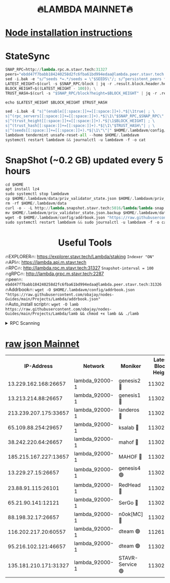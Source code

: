 <h1 align="center"> 🔥LAMBDA MAINNET🔥</h1>


[Node installation instructions](https://github.com/obajay/nodes-Guides/tree/main/Projects/Lambda)
=


# StateSync
```python
SNAP_RPC=http://lambda.rpc.m.stavr.tech:31327
peers="ebdd47f7babb184240258d2fc6fba61bd994edaa@lambda.peer.stavr.tech:31326" 
sed -i.bak -e "s/^seeds *=.*/seeds = \"$SEEDS\"/; s/^persistent_peers *=.*/persistent_peers = \"$PEERS\"/" $HOME/.lambdavm/config/config.toml
LATEST_HEIGHT=$(curl -s $SNAP_RPC/block | jq -r .result.block.header.height); \
BLOCK_HEIGHT=$((LATEST_HEIGHT - 100)); \
TRUST_HASH=$(curl -s "$SNAP_RPC/block?height=$BLOCK_HEIGHT" | jq -r .result.block_id.hash)

echo $LATEST_HEIGHT $BLOCK_HEIGHT $TRUST_HASH

sed -i.bak -E "s|^(enable[[:space:]]+=[[:space:]]+).*$|\1true| ; \
s|^(rpc_servers[[:space:]]+=[[:space:]]+).*$|\1\"$SNAP_RPC,$SNAP_RPC\"| ; \
s|^(trust_height[[:space:]]+=[[:space:]]+).*$|\1$BLOCK_HEIGHT| ; \
s|^(trust_hash[[:space:]]+=[[:space:]]+).*$|\1\"$TRUST_HASH\"| ; \
s|^(seeds[[:space:]]+=[[:space:]]+).*$|\1\"\"|" $HOME/.lambdavm/config/config.toml
lambdavm tendermint unsafe-reset-all --home $HOME/.lambdavm
systemctl restart lambdavm && journalctl -u lambdavm -f -o cat

```
# SnapShot (~0.2 GB) updated every 5 hours
```python
cd $HOME
apt install lz4
sudo systemctl stop lambdavm
cp $HOME/.lambdavm/data/priv_validator_state.json $HOME/.lambdavm/priv_validator_state.json.backup
rm -rf $HOME/.lambdavm/data
curl -o - -L http://lambda.snapshot.stavr.tech:5016/lambda/lambda-snap.tar.lz4 | lz4 -c -d - | tar -x -C $HOME/.lambdavm --strip-components 2
mv $HOME/.lambdavm/priv_validator_state.json.backup $HOME/.lambdavm/data/priv_validator_state.json
wget -O $HOME/.lambdavm/config/addrbook.json "https://raw.githubusercontent.com/obajay/nodes-Guides/main/Projects/Lambda/addrbook.json"
sudo systemctl restart lambdavm && sudo journalctl -u lambdavm -f -o cat
```
 <h1 align="center"> Useful Tools</h1>

🔥EXPLORER🔥:      https://explorer.stavr.tech/Lambda/staking	        `Indexer "ON"` \
🔥API🔥: 			 		 https://lambda.api.m.stavr.tech \
🔥RPC🔥:           http://lambda.rpc.m.stavr.tech:31327	              `Snapshot-interval = 100` \
🔥gRPC🔥:          http://lambda.grpc.m.stavr.tech:2287 \
🔥peer🔥:					 `ebdd47f7babb184240258d2fc6fba61bd994edaa@lambda.peer.stavr.tech:31326` \
🔥Addrbook🔥:    ```wget -O $HOME/.lambdavm/config/addrbook.json "https://raw.githubusercontent.com/obajay/nodes-Guides/main/Projects/Lambda/addrbook.json"``` \
🔥Auto_install script🔥: ```wget -O lamb https://raw.githubusercontent.com/obajay/nodes-Guides/main/Projects/Lambda/lamb && chmod +x lamb && ./lamb```


<details>
<summary>RPC Scanning</summary>

<h2 align="center"> We scan nodes in real time every 4 hours. And we provide the final result of RPC endpoints.
We cannot influence the operation of these nodes in any way. </h2>


```python
If Voting Power is higher than 0 --> then the Node is a validator of the network and may be subject to attack and be a potential threat to the chain.
```
```python
We marked such validators with a red symbol
```

</details>

[raw json Mainnet](https://rpc-check.lambm.stavr.tech/lambm/rpc-lambm-result.json)
=


<table><tr><th>IP-Address</th><th>Network</th><th>Moniker</th><th>Latest Block Height</th><th>Earliest Block Height</th><th>Catching Up</th><th>Tx Index</th><th>Voting Power</th><th>Scan Time</th></tr><tr><td>13.229.162.168:26657</td><td>lambda_92000-1</td><td>genesis2 🔴</td><td>11302834</td><td>1</td><td>False</td><td>on</td><td>16710754</td><td>2024-01-23T17:13:45.602635929UTC</td></tr><tr><td>13.213.214.88:26657</td><td>lambda_92000-1</td><td>genesis1 🔴</td><td>11302836</td><td>1</td><td>False</td><td>on</td><td>107835</td><td>2024-01-23T17:13:50.857118407UTC</td></tr><tr><td>213.239.207.175:33657</td><td>lambda_92000-1</td><td>landeros 🔴</td><td>11302832</td><td>8136001</td><td>False</td><td>off</td><td>1396394</td><td>2024-01-23T17:13:39.843185473UTC</td></tr><tr><td>65.109.88.254:29657</td><td>lambda_92000-1</td><td>ksalab 🔴</td><td>11302836</td><td>8715001</td><td>False</td><td>on</td><td>510465</td><td>2024-01-23T17:13:56.194198441UTC</td></tr><tr><td>38.242.220.64:26657</td><td>lambda_92000-1</td><td>mahof 🔴</td><td>11302832</td><td>10131001</td><td>False</td><td>off</td><td>770350</td><td>2024-01-23T17:13:33.117122131UTC</td></tr><tr><td>185.215.167.227:13657</td><td>lambda_92000-1</td><td>MAHOF 🔴</td><td>11302836</td><td>10134001</td><td>False</td><td>on</td><td>2051510</td><td>2024-01-23T17:13:49.561969638UTC</td></tr><tr><td>13.229.27.15:26657</td><td>lambda_92000-1</td><td>genesis4 🟢</td><td>11302835</td><td>11043001</td><td>False</td><td>on</td><td>0</td><td>2024-01-23T17:13:48.960471664UTC</td></tr><tr><td>23.88.91.115:26101</td><td>lambda_92000-1</td><td>RedHead 🔴</td><td>11302832</td><td>11202832</td><td>False</td><td>off</td><td>553202</td><td>2024-01-23T17:13:40.200735416UTC</td></tr><tr><td>65.21.90.141:12121</td><td>lambda_92000-1</td><td>SerGo 🔴</td><td>11302837</td><td>11202837</td><td>False</td><td>off</td><td>10611942</td><td>2024-01-23T17:13:58.725950238UTC</td></tr><tr><td>88.198.32.17:26657</td><td>lambda_92000-1</td><td>n0ok[MC] 🔴</td><td>11302838</td><td>11202838</td><td>False</td><td>off</td><td>1578630</td><td>2024-01-23T17:14:01.753189085UTC</td></tr><tr><td>116.202.217.20:60557</td><td>lambda_92000-1</td><td>dteam 🟢</td><td>11261207</td><td>11223001</td><td>False</td><td>on</td><td>0</td><td>2024-01-23T17:13:33.427153150UTC</td></tr><tr><td>95.216.102.121:46657</td><td>lambda_92000-1</td><td>dteam 🟢</td><td>11302836</td><td>11286001</td><td>False</td><td>off</td><td>0</td><td>2024-01-23T17:13:55.755920592UTC</td></tr><tr><td>135.181.210.171:31327</td><td>lambda_92000-1</td><td>STAVR-Service 🟢</td><td>11302836</td><td>11300601</td><td>False</td><td>on</td><td>0</td><td>2024-01-23T17:13:55.378109996UTC</td></tr></table>
